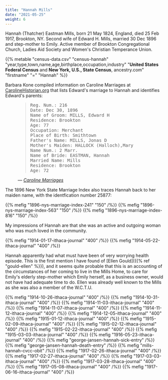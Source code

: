 ```yaml
---
title: "Hannah Mills"
date: "2021-05-25"
weight: 6
---
```


Hannah (Thatcher) Eastman Mills, born 21 May 1824, England, died 25 Feb 1917, Brookton, NY. Second wife of Edward H. Mills, married 30 Dec 1896 and step-mother to Emily. Active member of Brookton Congregational Church, Ladies Aid Society and Women's Christian Temperance Union.

<!--more-->

{{% metable "census-data.csv" "census-hannah" "year,type,town,name,age,birthplace,occupation,industry" "**United States Federal Census** and **New York, U.S., State Census**, ancestry.com" "firstname" "=" "Hannah" %}}

Barbara Kone compiled information on Caroline Marriages at [CarolineHistorian.org](http://carolinehistorian.org) that lists Edward's marriage to Hannah and identifies Edward's parents:

<figure>
<blockquote>
<pre>
Reg. Num.: 216 
Date: Dec 30, 1896 
Name of Groom: MILLS, Edward H 
Residence: Brookton 
Age: 77 
Occupation: Merchant 
Place of Birth: Smithtown
Father's Name: MILLS, Jonas D
Mother's Maiden: HALLOCK (Halloch),Mary
Name Num.: 2 Marr. 
Name of Bride: EASTMAN, Hannah 
Married Name: Mills 
Residence: Brookton 
Age: 72
</pre>
</blockquote>
<figcaption>
— <cite>
<a href="https://storage.googleapis.com/wzukusers/user-27930635/documents/5d5c4f9eb1e78I79rYeM/Caroline_marriages.pdf">Caroline Marriages</a>
</cite>
</figcaption>
</figure>

The 1896 New York State Marriage Index also traces Hannah back to her maiden name, with the identfication number 25877:

<div class="gallery">
{{% mefig "1896-nys-marriage-index-241" "150" /%}}
{{% mefig "1896-nys-marriage-index-563" "150" /%}}
{{% mefig "1896-nys-marriage-index-816" "150" /%}}
</div>

My impressions of Hannah are that she was an active and outgoing woman who was much loved in the community.

{{% mefig "1914-01-17-ithaca-journal" "400" /%}}
{{% mefig "1914-05-22-ithaca-journal" "400" /%}}

Hannah apparently had what must have been of very worrying health episode. This is the first mention I have found of [Ellen Gould]({{% ref "gould-ellen" %}}), and it seems quite probable that this is an accounting of the circumstances of her coming to live in the Mills Home, to care for Emily's elderly step-mother which Emily herself, as a business owner, would not have had adequate time to do. Ellen was already well known to the Mills as she was also a member of the W.C.T.U.

{{% mefig "1914-10-26-ithaca-journal" "400" /%}}
{{% mefig "1914-10-31-ithaca-journal" "400" /%}}
{{% mefig "1914-11-03-ithaca-journal" "400" /%}}
{{% mefig "1914-11-07-ithaca-journal" "400" /%}}
{{% mefig "1914-11-12-ithaca-journal" "400" /%}}
{{% mefig "1914-12-05-ithaca-journal" "400" /%}}
{{% mefig "1915-01-12-ithaca-journal" "400" /%}}
{{% mefig "1915-02-09-ithaca-journal" "400" /%}}
{{% mefig "1915-02-12-ithaca-journal" "400" /%}}
{{% mefig "1915-02-22-ithaca-journal" "400" /%}}
{{% mefig "1915-03-03-ithaca-journal" "400" /%}}
{{% mefig "1916-05-23-ithaca-journal" "400" /%}}
{{% mefig "george-jansen-hannah-sick-entry" /%}}
{{% mefig "george-jansen-hannah-death-entry" /%}}
{{% mefig "mills-hannah-cvcc-obit" /%}}
{{% mefig "1917-02-26-ithaca-journal" "400" /%}}
{{% mefig "1917-02-27-ithaca-journal" "400" /%}}
{{% mefig "1917-03-03-ithaca-journal" "400" /%}}
{{% mefig "1917-03-28-ithaca-journal" "400" /%}}
{{% mefig "1917-05-08-ithaca-journal" "400" /%}}
{{% mefig "1917-06-16-ithaca-journal" "400" /%}}
